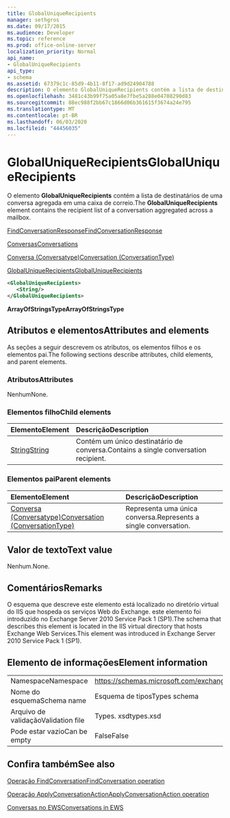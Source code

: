 ```yaml
---
title: GlobalUniqueRecipients
manager: sethgros
ms.date: 09/17/2015
ms.audience: Developer
ms.topic: reference
ms.prod: office-online-server
localization_priority: Normal
api_name:
- GlobalUniqueRecipients
api_type:
- schema
ms.assetid: 67379c1c-85d9-4b11-8f17-ad9d24904788
description: O elemento GlobalUniqueRecipients contém a lista de destinatários de uma conversa agregada em uma caixa de correio.
ms.openlocfilehash: 3481c43b99f75a05a8e7fbe5a288e04708290d83
ms.sourcegitcommit: 88ec988f2bb67c1866d06b361615f3674a24e795
ms.translationtype: MT
ms.contentlocale: pt-BR
ms.lasthandoff: 06/03/2020
ms.locfileid: "44456035"
---
```

# <a name="globaluniquerecipients"></a><span data-ttu-id="403ae-103">GlobalUniqueRecipients</span><span class="sxs-lookup"><span data-stu-id="403ae-103">GlobalUniqueRecipients</span></span>

<span data-ttu-id="403ae-104">O elemento **GlobalUniqueRecipients** contém a lista de destinatários de uma conversa agregada em uma caixa de correio.</span><span class="sxs-lookup"><span data-stu-id="403ae-104">The **GlobalUniqueRecipients** element contains the recipient list of a conversation aggregated across a mailbox.</span></span> 
  
[<span data-ttu-id="403ae-105">FindConversationResponse</span><span class="sxs-lookup"><span data-stu-id="403ae-105">FindConversationResponse</span></span>](findconversationresponse.md)
  
[<span data-ttu-id="403ae-106">Conversas</span><span class="sxs-lookup"><span data-stu-id="403ae-106">Conversations</span></span>](conversations-ex15websvcsotherref.md)
  
[<span data-ttu-id="403ae-107">Conversa (Conversatype)</span><span class="sxs-lookup"><span data-stu-id="403ae-107">Conversation (ConversationType)</span></span>](conversation-conversationtype.md)
  
[<span data-ttu-id="403ae-108">GlobalUniqueRecipients</span><span class="sxs-lookup"><span data-stu-id="403ae-108">GlobalUniqueRecipients</span></span>](globaluniquerecipients.md)
  
```XML
<GlobalUniqueRecipients>
   <String/>
</GlobalUniqueRecipients>
```

 <span data-ttu-id="403ae-109">**ArrayOfStringsType**</span><span class="sxs-lookup"><span data-stu-id="403ae-109">**ArrayOfStringsType**</span></span>
## <a name="attributes-and-elements"></a><span data-ttu-id="403ae-110">Atributos e elementos</span><span class="sxs-lookup"><span data-stu-id="403ae-110">Attributes and elements</span></span>

<span data-ttu-id="403ae-111">As seções a seguir descrevem os atributos, os elementos filhos e os elementos pai.</span><span class="sxs-lookup"><span data-stu-id="403ae-111">The following sections describe attributes, child elements, and parent elements.</span></span>
  
### <a name="attributes"></a><span data-ttu-id="403ae-112">Atributos</span><span class="sxs-lookup"><span data-stu-id="403ae-112">Attributes</span></span>

<span data-ttu-id="403ae-113">Nenhum</span><span class="sxs-lookup"><span data-stu-id="403ae-113">None.</span></span>
  
### <a name="child-elements"></a><span data-ttu-id="403ae-114">Elementos filho</span><span class="sxs-lookup"><span data-stu-id="403ae-114">Child elements</span></span>

|<span data-ttu-id="403ae-115">**Elemento**</span><span class="sxs-lookup"><span data-stu-id="403ae-115">**Element**</span></span>|<span data-ttu-id="403ae-116">**Descrição**</span><span class="sxs-lookup"><span data-stu-id="403ae-116">**Description**</span></span>|
|:-----|:-----|
|[<span data-ttu-id="403ae-117">String</span><span class="sxs-lookup"><span data-stu-id="403ae-117">String</span></span>](string.md) <br/> |<span data-ttu-id="403ae-118">Contém um único destinatário de conversa.</span><span class="sxs-lookup"><span data-stu-id="403ae-118">Contains a single conversation recipient.</span></span>  <br/> |
   
### <a name="parent-elements"></a><span data-ttu-id="403ae-119">Elementos pai</span><span class="sxs-lookup"><span data-stu-id="403ae-119">Parent elements</span></span>

|<span data-ttu-id="403ae-120">**Elemento**</span><span class="sxs-lookup"><span data-stu-id="403ae-120">**Element**</span></span>|<span data-ttu-id="403ae-121">**Descrição**</span><span class="sxs-lookup"><span data-stu-id="403ae-121">**Description**</span></span>|
|:-----|:-----|
|[<span data-ttu-id="403ae-122">Conversa (Conversatype)</span><span class="sxs-lookup"><span data-stu-id="403ae-122">Conversation (ConversationType)</span></span>](conversation-conversationtype.md) <br/> |<span data-ttu-id="403ae-123">Representa uma única conversa.</span><span class="sxs-lookup"><span data-stu-id="403ae-123">Represents a single conversation.</span></span>  <br/> |
   
## <a name="text-value"></a><span data-ttu-id="403ae-124">Valor de texto</span><span class="sxs-lookup"><span data-stu-id="403ae-124">Text value</span></span>

<span data-ttu-id="403ae-125">Nenhum.</span><span class="sxs-lookup"><span data-stu-id="403ae-125">None.</span></span>
  
## <a name="remarks"></a><span data-ttu-id="403ae-126">Comentários</span><span class="sxs-lookup"><span data-stu-id="403ae-126">Remarks</span></span>

<span data-ttu-id="403ae-127">O esquema que descreve este elemento está localizado no diretório virtual do IIS que hospeda os serviços Web do Exchange. este elemento foi introduzido no Exchange Server 2010 Service Pack 1 (SP1).</span><span class="sxs-lookup"><span data-stu-id="403ae-127">The schema that describes this element is located in the IIS virtual directory that hosts Exchange Web Services.This element was introduced in Exchange Server 2010 Service Pack 1 (SP1).</span></span>
  
## <a name="element-information"></a><span data-ttu-id="403ae-128">Elemento de informações</span><span class="sxs-lookup"><span data-stu-id="403ae-128">Element information</span></span>

|||
|:-----|:-----|
|<span data-ttu-id="403ae-129">Namespace</span><span class="sxs-lookup"><span data-stu-id="403ae-129">Namespace</span></span>  <br/> |https://schemas.microsoft.com/exchange/services/2006/types  <br/> |
|<span data-ttu-id="403ae-130">Nome do esquema</span><span class="sxs-lookup"><span data-stu-id="403ae-130">Schema name</span></span>  <br/> |<span data-ttu-id="403ae-131">Esquema de tipos</span><span class="sxs-lookup"><span data-stu-id="403ae-131">Types schema</span></span>  <br/> |
|<span data-ttu-id="403ae-132">Arquivo de validação</span><span class="sxs-lookup"><span data-stu-id="403ae-132">Validation file</span></span>  <br/> |<span data-ttu-id="403ae-133">Types. xsd</span><span class="sxs-lookup"><span data-stu-id="403ae-133">types.xsd</span></span>  <br/> |
|<span data-ttu-id="403ae-134">Pode estar vazio</span><span class="sxs-lookup"><span data-stu-id="403ae-134">Can be empty</span></span>  <br/> |<span data-ttu-id="403ae-135">False</span><span class="sxs-lookup"><span data-stu-id="403ae-135">False</span></span>  <br/> |
   
## <a name="see-also"></a><span data-ttu-id="403ae-136">Confira também</span><span class="sxs-lookup"><span data-stu-id="403ae-136">See also</span></span>



[<span data-ttu-id="403ae-137">Operação FindConversation</span><span class="sxs-lookup"><span data-stu-id="403ae-137">FindConversation operation</span></span>](findconversation-operation.md)
  
[<span data-ttu-id="403ae-138">Operação ApplyConversationAction</span><span class="sxs-lookup"><span data-stu-id="403ae-138">ApplyConversationAction operation</span></span>](applyconversationaction-operation.md)


[<span data-ttu-id="403ae-139">Conversas no EWS</span><span class="sxs-lookup"><span data-stu-id="403ae-139">Conversations in EWS</span></span>](https://msdn.microsoft.com/library/91e64629-db6c-4c94-9dcb-d386232e8467%28Office.15%29.aspx)

